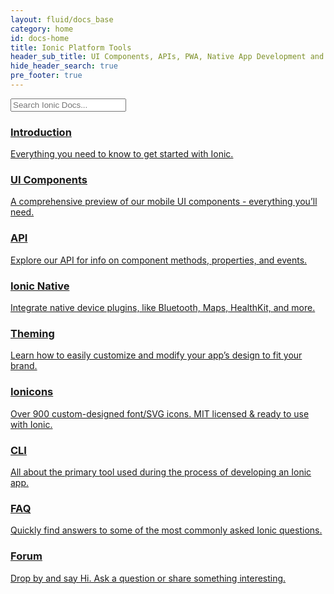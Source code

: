```yaml
---
layout: fluid/docs_base
category: home
id: docs-home
title: Ionic Platform Tools
header_sub_title: UI Components, APIs, PWA, Native App Development and Storage
hide_header_search: true
pre_footer: true
---
```


<div class="docs-home text-center">
  <form class="form-group search" role="search">
    <input type="text"
           class="form-control search-input"
           placeholder="Search Ionic Docs..."
           data-searchpos="index"
           ng-model="searchTerm">
  </form>
  <div class="sections">
    <a class="section getting-started"
       href="/docs/intro/installation/">
      <h3>Introduction</h3>
      <p>
        Everything you need to know to get started with Ionic.
      </p>
    </a>
    <a class="section ui"
       href="/docs/components">
      <h3>UI Components</h3>
      <p>
        A comprehensive preview of our mobile UI components - everything you’ll
        need.
      </p>
    </a>
    <a class="section api"
       href="/docs/api">
      <h3>API</h3>
      <p>
        Explore our API for info on component methods, properties, and events.
      </p>
    </a>
    <a class="section native"
       href="/docs/native">
      <h3>Ionic Native</h3>
      <p>
        Integrate native device plugins, like Bluetooth, Maps, HealthKit, and
        more.
      </p>
    </a>
    <a class="section theming"
       href="/docs/theming/">
      <h3>Theming</h3>
      <p>
        Learn how to easily customize and modify your app’s design to fit your
        brand.
      </p>
    </a>
    <a class="section ionicons-link"
       href="/docs/ionicons/">
      <h3>Ionicons</h3>
      <p>
        Over 900 custom-designed font/SVG icons. MIT licensed & ready to use
        with Ionic.
      </p>
    </a>
    <a class="section cli"
       href="/docs/cli/">
      <h3>CLI</h3>
      <p>
        All about the primary tool used during the process of developing an
        Ionic app.
      </p>
    </a>
    <a class="section faq"
       href="/docs/faq/">
      <h3>FAQ</h3>
      <p>
        Quickly find answers to some of the most commonly asked Ionic questions.
      </p>
    </a>
    <a class="section forum"
       href="https://forum.ionicframework.com">
      <h3>Forum</h3>
      <p>
        Drop by and say Hi. Ask a question or share something interesting.
      </p>
    </a>
  </div>
</div>
